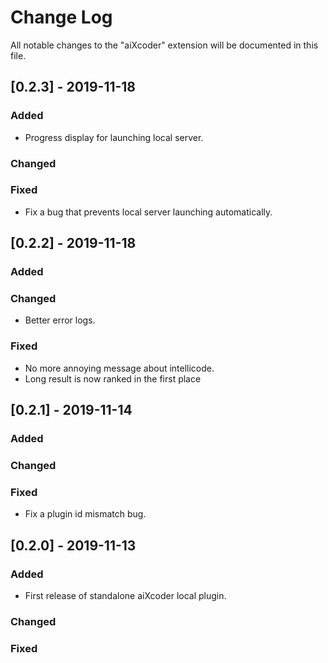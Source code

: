 # Change Log
All notable changes to the "aiXcoder" extension will be documented in this file.

## [0.2.3] - 2019-11-18

### Added
- Progress display for launching local server.

### Changed

### Fixed
- Fix a bug that prevents local server launching automatically.

## [0.2.2] - 2019-11-18

### Added

### Changed
- Better error logs.

### Fixed
- No more annoying message about intellicode.
- Long result is now ranked in the first place

## [0.2.1] - 2019-11-14

### Added

### Changed

### Fixed
- Fix a plugin id mismatch bug.

## [0.2.0] - 2019-11-13

### Added
- First release of standalone aiXcoder local plugin.

### Changed

### Fixed
